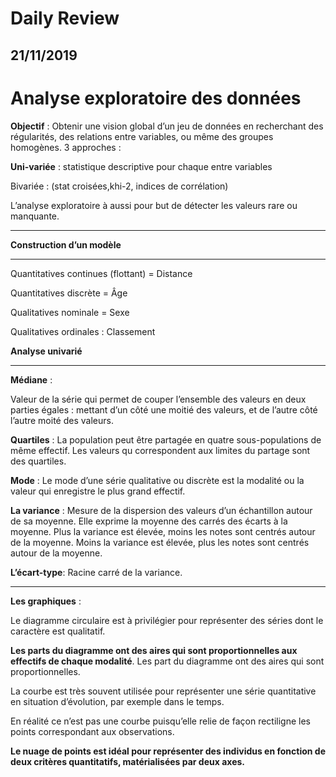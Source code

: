 # Daily Review

21/11/2019
-----------------------------------------------------

# Analyse exploratoire des données


**Objectif** : Obtenir une vision global d’un jeu de données en recherchant des régularités, des relations entre variables, ou même des groupes homogènes. 3 approches :

**Uni-variée** : statistique descriptive pour chaque entre variables 

Bivariée : (stat croisées,khi-2, indices de corrélation)

L’analyse exploratoire à aussi pour but de détecter les valeurs rare ou manquante.

----------------------------------------------------------------

**Construction d’un modèle**

-----------------------------------------------------
Quantitatives continues (flottant) = Distance

Quantitatives discrète = Âge

Qualitatives nominale = Sexe

Qualitatives ordinales : Classement 


**Analyse univarié**

--------------------------------------------------------------

**Médiane** :

Valeur de la série qui permet de couper l’ensemble des valeurs en deux parties égales : mettant d’un côté une moitié des valeurs, et de l’autre côté l’autre moité des valeurs.

**Quartiles** : 
La population peut être partagée en quatre sous-populations de même effectif. Les valeurs qu correspondent aux limites du partage sont des quartiles.

**Mode** :
Le mode d’une série qualitative ou discrète est la modalité ou la valeur qui enregistre le plus grand effectif. 

**La variance** :
Mesure de la dispersion des valeurs d’un échantillon autour de sa moyenne. Elle exprime la moyenne des carrés des écarts à la moyenne. Plus la variance est élevée, moins les notes sont centrés autour de la moyenne.  Moins la variance est élevée, plus les notes sont centrés autour de la moyenne.

**L’écart-type**:
Racine carré de la variance.

-------------------------------------------------------------------------

**Les graphiques** :

Le diagramme circulaire est à privilégier pour représenter des séries dont le caractère est qualitatif. 

**Les parts du diagramme ont des aires qui sont proportionnelles aux effectifs de chaque modalité**. Les part du diagramme ont des aires qui sont proportionnelles.

La courbe est très souvent utilisée pour représenter une série quantitative en situation d’évolution, par exemple dans le temps. 

En réalité ce n’est pas une courbe puisqu’elle relie de façon rectiligne les points correspondant aux observations.

**Le nuage de points est idéal pour représenter des individus en fonction de deux critères quantitatifs, matérialisées par deux axes.**
